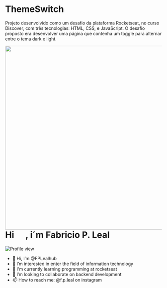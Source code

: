 # ThemeSwitch
Projeto desenvolvido como um desafio da plataforma Rocketseat, no curso Discover, com três tecnologias: HTML, CSS, e JavaScript. O desafio proposto era desenvolver uma página que contenha um toggle para alternar entre o tema dark e light.

<img align="right" height="590rem" src="https://raw.githubusercontent.com/gist/FPLealhub/b9041e20f84fa21004d41d970a198413/raw/6260b4c06231d4ebae2916cb37a9c77e6712546b/githubcard.svg"/>
<h1 align="left">Hi <img src"https://raw.githubusercontent.com/kaueMarques/kaueMarques/master/hi.gif"  width="30px" />, i´m Fabricio P. Leal   </h1>
<p align="left"> <img src="https://komarev.com/ghpvc/?username=FPLealhub&color=yellow" alt="Profile view" /> </p>

- 👋 Hi, I’m @FPLealhub
- 👀 I’m interested in enter the field of information technology
- 🌱 I'm currently learning programming at rocketseat  
- 💞️ I’m looking to collaborate on backend development
- 📫 How to reach me: @f.p.leal on instagram

<br></br>

<!---
FPLealhub/FPLealhub is a ✨ special ✨ repository because its `README.md` (this file) appears on your GitHub profile.
You can click the Preview link to take a look at your changes.
--->
